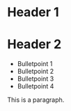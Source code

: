 # Header 1
# Header 2
* Bulletpoint 1
* Bulletpoint 2
* Bulletpoint 3
* Bulletpoint 4

This is a paragraph.